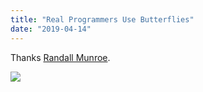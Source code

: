 ```yaml
---
title: "Real Programmers Use Butterflies"
date: "2019-04-14"
---
```


Thanks [Randall Munroe](https://xkcd.com/378/).

![](https://blog.atlant.is/wp-content/uploads/2019/04/real-programmers-use-butterflies.png)
